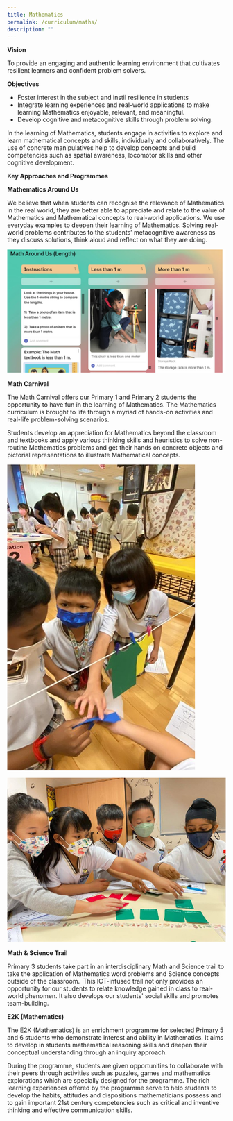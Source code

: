 ```yaml
---
title: Mathematics
permalink: /curriculum/maths/
description: ""
---
```

**Vision**

To provide an engaging and authentic learning environment that cultivates resilient learners and confident problem solvers.

**Objectives**

* Foster interest in the subject and instil resilience in students
* Integrate learning experiences and real-world applications to make learning Mathematics enjoyable, relevant, and meaningful.
* Develop cognitive and metacognitive skills through problem solving. 

In the learning of Mathematics, students engage in activities to explore and learn mathematical concepts and skills, individually and collaboratively. The use of concrete manipulatives help to develop concepts and build competencies such as spatial awareness, locomotor skills and other cognitive development. 

**Key Approaches and Programmes**

**Mathematics Around Us**

We believe that when students can recognise the relevance of Mathematics in the real world, they are better able to appreciate and relate to the value of Mathematics and Mathematical concepts to real-world applications. We use everyday examples to deepen their learning of Mathematics. Solving real-world problems contributes to the students’ metacognitive awareness as they discuss solutions, think aloud and reflect on what they are doing. 

![](/images/Experience/Curriculum/maths_01.jpg)

**Math Carnival**

The Math Carnival offers our Primary 1 and Primary 2 students the opportunity to have fun in the learning of Mathematics. The Mathematics curriculum is brought to life through a myriad of hands-on activities and real-life problem-solving scenarios.

Students develop an appreciation for Mathematics beyond the classroom and textbooks and apply various thinking skills and heuristics to solve non-routine Mathematics problems and get their hands on concrete objects and pictorial representations to illustrate Mathematical concepts.

![](/images/Experience/Curriculum/maths_02_v1.jpg)

![](/images/Experience/Curriculum/ma1_p1p2.png)


**Math & Science Trail**

Primary 3 students take part in an interdisciplinary Math and Science trail to take the application of Mathematics word problems and Science concepts outside of the classroom.  This ICT-infused trail not only provides an opportunity for our students to relate knowledge gained in class to real-world phenomen. It also develops our students' social skills and promotes team-building.

**E2K (Mathematics)**

The E2K (Mathematics) is an enrichment programme for selected Primary 5 and 6 students who demonstrate interest and ability in Mathematics. It aims to develop in students mathematical reasoning skills and deepen their conceptual understanding through an inquiry approach.

During the programme, students are given opportunities to collaborate with their peers through activities such as puzzles, games and mathematics explorations which are specially designed for the programme. The rich learning experiences offered by the programme serve to help students to develop the habits, attitudes and dispositions mathematicians possess and to gain important 21st century competencies such as critical and inventive thinking and effective communication skills.